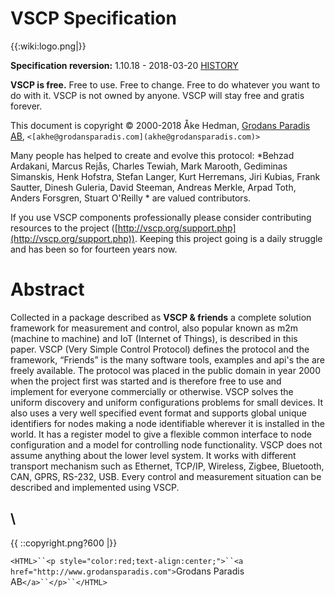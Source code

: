 # VSCP Specification

{{:wiki:logo.png|}}
 

**Specification reversion:** 1.10.18 - 2018-03-20 
[HISTORY](vscp_specification_history)

**VSCP is free.** Free to use. Free to change. Free to do whatever you want to do with it. VSCP is not owned by anyone. VSCP will stay free and gratis forever.

This document is copyright © 2000-2018 Åke Hedman, [Grodans Paradis AB](http://www.grodansparadis.com), `<[akhe@grodansparadis.com](akhe@grodansparadis.com)>` 

Many people has helped to create and evolve this protocol: *Behzad Ardakani, Marcus Rejås, Charles Tewiah, Mark Marooth, Gediminas Simanskis, Henk Hofstra, Stefan Langer, Kurt Herremans, Jiri Kubias, Frank Sautter, Dinesh Guleria, David Steeman, Andreas Merkle, Arpad Toth, Anders Forsgren, Stuart O'Reilly * are valued contributors. 

If you use VSCP components professionally please consider contributing resources to the project ([http://vscp.org/support.php](http://vscp.org/support.php)). Keeping this project going is a daily struggle and has been so for fourteen years now.

# Abstract

Collected in a package described as **VSCP & friends** a complete solution framework for measurement and control, also popular known as m2m (machine to machine) and IoT (Internet of Things), is described in this paper. VSCP (Very Simple Control Protocol) defines the protocol and the framework, “Friends” is the many software tools, examples and api's the are freely available. The protocol was placed in the public domain in year 2000 when the project first was started and is therefore free to use and implement for everyone commercially or otherwise. VSCP solves the uniform discovery and uniform configurations problems for small devices. It also uses a very well specified event format and supports global unique identifiers for nodes making a node identifiable wherever it is installed in the world. It has a register model to give a flexible common interface to node configuration and a model for controlling node functionality. VSCP does not assume anything about the lower level system. It works with different transport mechanism such as Ethernet, TCP/IP, Wireless, Zigbee, Bluetooth, CAN, GPRS, RS-232, USB. Every control and measurement situation can be described and implemented using VSCP. 


 
\\ 
----
{{  ::copyright.png?600  |}}

`<HTML>``<p style="color:red;text-align:center;">``<a href="http://www.grodansparadis.com">`Grodans Paradis AB`</a>``</p>``</HTML>`
